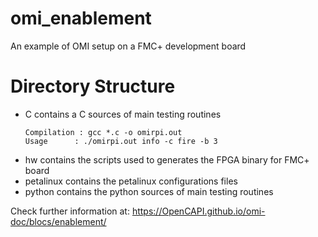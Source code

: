 # omi_enablement
An example of OMI setup on a FMC+ development board

# Directory Structure
* C contains a C sources of main testing routines
    ```
    Compilation : gcc *.c -o omirpi.out
    Usage      : ./omirpi.out info -c fire -b 3
    ```
* hw contains the scripts used to generates the FPGA binary for FMC+ board
* petalinux contains the petalinux configurations files
* python contains the python sources of main testing routines

Check further information at: https://OpenCAPI.github.io/omi-doc/blocs/enablement/
